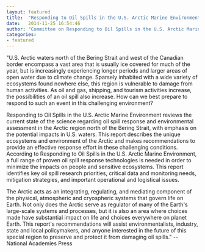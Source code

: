```yaml
---
layout: featured 
title:  "Responding to Oil Spills in the U.S. Arctic Marine Environment"
date:   2014-11-25 16:54:46
author: "Committee on Responding to Oil Spills in the U.S. Arctic Marine Environment; Ocean Studies Board; Polar Research Board; Division of Life and Earth Studies; Marine Board; Transportation Research Board; National Research Council"
categories:
- featured
---
```

"U.S. Arctic waters north of the Bering Strait and west of the Canadian border
encompass a vast area that is usually ice covered for much of the year, but is
increasingly experiencing longer periods and larger areas of open water due to
climate change. Sparsely inhabited with a wide variety of ecosystems found
nowhere else, this region is vulnerable to damage from human activities. As oil
and gas, shipping, and tourism activities increase, the possibilities of an oil
spill also increase. How can we best prepare to respond to such an event in
this challenging environment?

Responding to Oil Spills in the U.S. Arctic Marine Environment reviews the
current state of the science regarding oil spill response and environmental
assessment in the Arctic region north of the Bering Strait, with emphasis on
the potential impacts in U.S. waters. This report describes the unique
ecosystems and environment of the Arctic and makes recommendations to provide
an effective response effort in these challenging conditions. According to
Responding to Oil Spills in the U.S. Arctic Marine Environment, a full range of
proven oil spill response technologies is needed in order to minimize the
impacts on people and sensitive ecosystems. This report identifies key oil
spill research priorities, critical data and monitoring needs, mitigation
strategies, and important operational and logistical issues.

The Arctic acts as an integrating, regulating, and mediating component of the
physical, atmospheric and cryospheric systems that govern life on Earth. Not
only does the Arctic serve as regulator of many of the Earth's large-scale
systems and processes, but it is also an area where choices made have
substantial impact on life and choices everywhere on planet Earth. This
report's recommendations will assist environmentalists, industry, state and
local policymakers, and anyone interested in the future of this special region
to preserve and protect it from damaging oil spills." -- National Academies
Press
